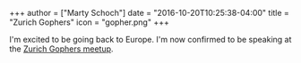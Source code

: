 +++
author = ["Marty Schoch"]
date = "2016-10-20T10:25:38-04:00"
title = "Zurich Gophers"
icon = "gopher.png"
+++

I'm excited to be going back to Europe.  I'm now confirmed to be speaking at
the [Zurich Gophers meetup](https://www.meetup.com/Zurich-Gophers/events/233262687/).
